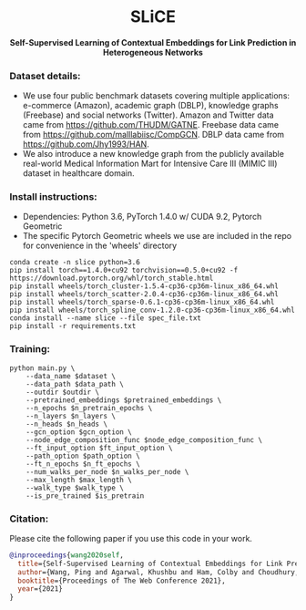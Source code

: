 <h1 align="center">
    SLiCE
</h1>
<h4 align="center">Self-Supervised Learning of Contextual Embeddings for Link Prediction in Heterogeneous Networks</h4>

### Dataset details:
- We use four public benchmark datasets covering multiple applications: e-commerce (Amazon), academic graph
(DBLP), knowledge graphs (Freebase) and social networks (Twitter). Amazon and Twitter data came from https://github.com/THUDM/GATNE. Freebase data came from https://github.com/malllabiisc/CompGCN. DBLP data came from https://github.com/Jhy1993/HAN.
- We also introduce
a new knowledge graph from the publicly available real-world Medical Information Mart for Intensive Care III (MIMIC III) dataset
in healthcare domain. 

### Install instructions:
- Dependencies: Python 3.6, PyTorch 1.4.0 w/ CUDA 9.2, Pytorch Geometric
- The specific Pytorch Geometric wheels we use are included in the repo for convenience in the 'wheels' directory
```shell
conda create -n slice python=3.6
pip install torch==1.4.0+cu92 torchvision==0.5.0+cu92 -f https://download.pytorch.org/whl/torch_stable.html
pip install wheels/torch_cluster-1.5.4-cp36-cp36m-linux_x86_64.whl
pip install wheels/torch_scatter-2.0.4-cp36-cp36m-linux_x86_64.whl
pip install wheels/torch_sparse-0.6.1-cp36-cp36m-linux_x86_64.whl
pip install wheels/torch_spline_conv-1.2.0-cp36-cp36m-linux_x86_64.whl
conda install --name slice --file spec_file.txt
pip install -r requirements.txt
```

### Training:
```shell
python main.py \
    --data_name $dataset \
    --data_path $data_path \
    --outdir $outdir \
    --pretrained_embeddings $pretrained_embeddings \
    --n_epochs $n_pretrain_epochs \
    --n_layers $n_layers \
    --n_heads $n_heads \
    --gcn_option $gcn_option \
    --node_edge_composition_func $node_edge_composition_func \
    --ft_input_option $ft_input_option \
    --path_option $path_option \
    --ft_n_epochs $n_ft_epochs \
    --num_walks_per_node $n_walks_per_node \
    --max_length $max_length \
    --walk_type $walk_type \
    --is_pre_trained $is_pretrain
```

### Citation:
Please cite the following paper if you use this code in your work.
```bibtex
@inproceedings{wang2020self,
  title={Self-Supervised Learning of Contextual Embeddings for Link Prediction in Heterogeneous Networks},
  author={Wang, Ping and Agarwal, Khushbu and Ham, Colby and Choudhury, Sutanay and Reddy, Chandan K},
  booktitle={Proceedings of The Web Conference 2021},
  year={2021}
}
```
